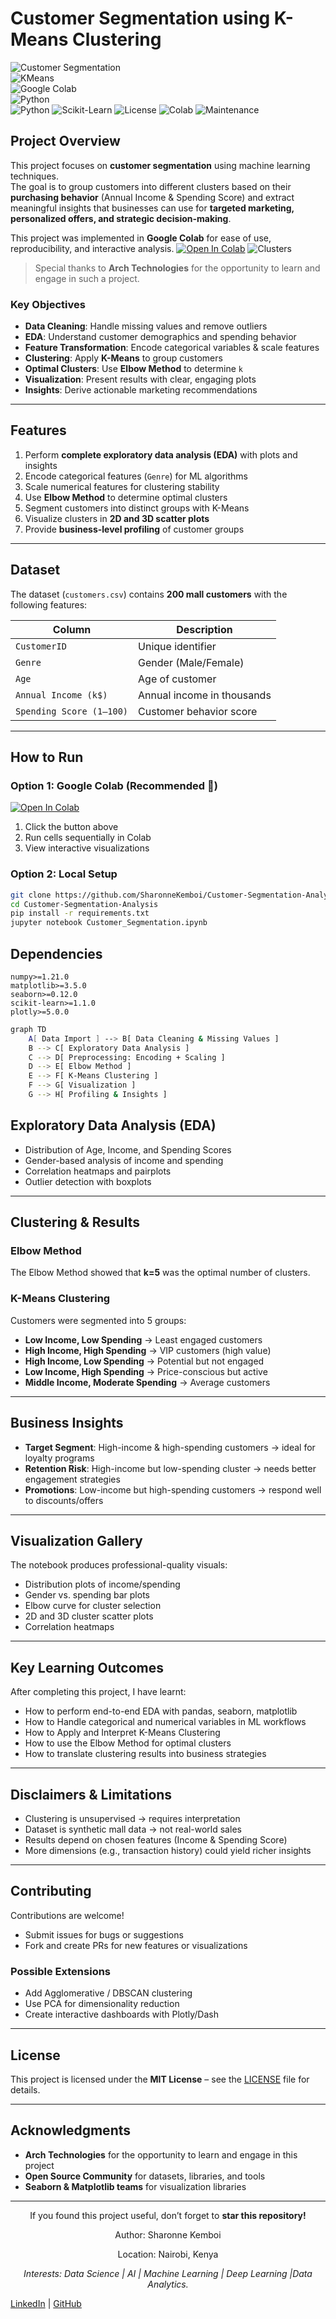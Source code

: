 # Customer Segmentation using K-Means Clustering
![Customer Segmentation](https://img.shields.io/badge/ML-Clustering-blue)  
![KMeans](https://img.shields.io/badge/Algorithm-KMeans-orange)  
![Google Colab](https://img.shields.io/badge/Platform-Google%20Colab-yellow)  
![Python](https://img.shields.io/badge/Language-Python-green)  
![Python](https://img.shields.io/badge/Python-3.8+-blue.svg)
![Scikit-Learn](https://img.shields.io/badge/Scikit--Learn-1.1+-orange.svg)
![License](https://img.shields.io/badge/License-MIT-green.svg)
![Colab](https://img.shields.io/badge/Google%20Colab-Compatible-yellow.svg)
![Maintenance](https://img.shields.io/badge/Maintained-Yes-brightgreen.svg)


##  Project Overview
This project focuses on **customer segmentation** using machine learning techniques.  
The goal is to group customers into different clusters based on their **purchasing behavior** (Annual Income & Spending Score) and extract meaningful insights that businesses can use for **targeted marketing, personalized offers, and strategic decision-making**.

This project was implemented in **Google Colab** for ease of use, reproducibility, and interactive analysis.  [![Open In Colab](https://colab.research.google.com/assets/colab-badge.svg)](https://colab.research.google.com/github/SharonneKemboi/Customer-Segmentation-Analysis/blob/master/Customer_Segmentation.ipynb)
![Clusters](https://github.com/SharonneKemboi/Customer-Segmentation-Analysis/blob/master/Customer%20Mall.PNG)

>  Special thanks to **Arch Technologies** for the opportunity to learn and engage in such a project.  
###  Key Objectives

* **Data Cleaning**: Handle missing values and remove outliers  
* **EDA**: Understand customer demographics and spending behavior  
* **Feature Transformation**: Encode categorical variables & scale features  
* **Clustering**: Apply **K-Means** to group customers  
* **Optimal Clusters**: Use **Elbow Method** to determine `k`  
* **Visualization**: Present results with clear, engaging plots  
* **Insights**: Derive actionable marketing recommendations  

---

##  Features

1. Perform **complete exploratory data analysis (EDA)** with plots and insights  
2. Encode categorical features (`Genre`) for ML algorithms  
3. Scale numerical features for clustering stability  
4. Use **Elbow Method** to determine optimal clusters  
5. Segment customers into distinct groups with K-Means  
6. Visualize clusters in **2D and 3D scatter plots**  
7. Provide **business-level profiling** of customer groups  

---

##  Dataset

The dataset (`customers.csv`) contains **200 mall customers** with the following features:

| Column | Description |
|--------|-------------|
| `CustomerID` | Unique identifier |
| `Genre` | Gender (Male/Female) |
| `Age` | Age of customer |
| `Annual Income (k$)` | Annual income in thousands |
| `Spending Score (1–100)` | Customer behavior score |

---

##  How to Run

### Option 1: Google Colab (Recommended 🚀)
[![Open In Colab](https://colab.research.google.com/assets/colab-badge.svg)](https://colab.research.google.com/github/SharonneKemboi/Customer-Segmentation-Analysis/blob/master/Customer_Segmentation.ipynb)

1. Click the button above  
2. Run cells sequentially in Colab  
3. View interactive visualizations  

### Option 2: Local Setup
```bash
git clone https://github.com/SharonneKemboi/Customer-Segmentation-Analysis.git
cd Customer-Segmentation-Analysis
pip install -r requirements.txt
jupyter notebook Customer_Segmentation.ipynb
``` 

## Dependencies
```bashpandas>=1.5.0
numpy>=1.21.0
matplotlib>=3.5.0
seaborn>=0.12.0
scikit-learn>=1.1.0
plotly>=5.0.0
```
```bash
graph TD
    A[ Data Import ] --> B[ Data Cleaning & Missing Values ]
    B --> C[ Exploratory Data Analysis ]
    C --> D[ Preprocessing: Encoding + Scaling ]
    D --> E[ Elbow Method ]
    E --> F[ K-Means Clustering ]
    F --> G[ Visualization ]
    G --> H[ Profiling & Insights ]
```
## Exploratory Data Analysis (EDA)

- Distribution of Age, Income, and Spending Scores  
- Gender-based analysis of income and spending  
- Correlation heatmaps and pairplots  
- Outlier detection with boxplots  

---

##  Clustering & Results

### Elbow Method
The Elbow Method showed that **k=5** was the optimal number of clusters.

### K-Means Clustering
Customers were segmented into 5 groups:

- **Low Income, Low Spending** → Least engaged customers  
- **High Income, High Spending** → VIP customers (high value)  
- **High Income, Low Spending** → Potential but not engaged  
- **Low Income, High Spending** → Price-conscious but active  
- **Middle Income, Moderate Spending** → Average customers  

---

##  Business Insights

-  **Target Segment**: High-income & high-spending customers → ideal for loyalty programs  
-  **Retention Risk**: High-income but low-spending cluster → needs better engagement strategies  
-  **Promotions**: Low-income but high-spending customers → respond well to discounts/offers  

---

##  Visualization Gallery

The notebook produces professional-quality visuals:

- Distribution plots of income/spending  
- Gender vs. spending bar plots  
- Elbow curve for cluster selection  
- 2D and 3D cluster scatter plots  
- Correlation heatmaps  

---

##  Key Learning Outcomes

After completing this project, I have learnt:

- How to perform end-to-end EDA with pandas, seaborn, matplotlib  
- How to Handle categorical and numerical variables in ML workflows  
- How to Apply and Interpret K-Means Clustering  
- How to use the Elbow Method for optimal clusters  
- How to translate clustering results into business strategies  

---

##  Disclaimers & Limitations

- Clustering is unsupervised → requires interpretation  
- Dataset is synthetic mall data → not real-world sales  
- Results depend on chosen features (Income & Spending Score)  
- More dimensions (e.g., transaction history) could yield richer insights  

---

##  Contributing

Contributions are welcome!

- Submit issues for bugs or suggestions  
- Fork and create PRs for new features or visualizations  

### Possible Extensions
- Add Agglomerative / DBSCAN clustering  
- Use PCA for dimensionality reduction  
- Create interactive dashboards with Plotly/Dash  

---

##  License

This project is licensed under the **MIT License** – see the [LICENSE](LICENSE) file for details.  

---

##  Acknowledgments

- **Arch Technologies** for the opportunity to learn and engage in this project  
- **Open Source Community** for datasets, libraries, and tools  
- **Seaborn & Matplotlib teams** for visualization libraries  

---

<div align="center">

 If you found this project useful, don’t forget to **star this repository!**   

Author: Sharonne Kemboi

Location: Nairobi, Kenya

*Interests: Data Science | AI | Machine Learning | Deep Learning |Data Analytics.*  
</div>





[LinkedIn](https://www.linkedin.com/in/sharonne-kemboi/) | [GitHub](https://github/SharonneKemboi/)

